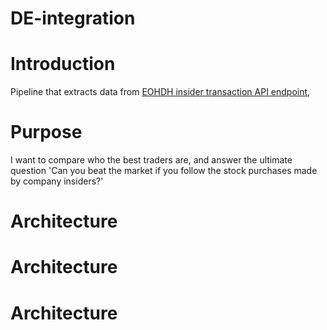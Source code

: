 ﻿# DE-integration

<h1>Introduction </h1>

Pipeline that extracts data from <a href = 'https://eodhistoricaldata.com/financial-apis/insider-transactions-api/'>EOHDH insider transaction API endpoint</a>, 

<h1>Purpose</h1>
  I want to compare who the best traders are, and answer the ultimate question 'Can you beat the market if you follow the stock purchases made by company insiders?'


<h1>Architecture</h1>
<h1>Architecture</h1>
<h1>Architecture</h1>

